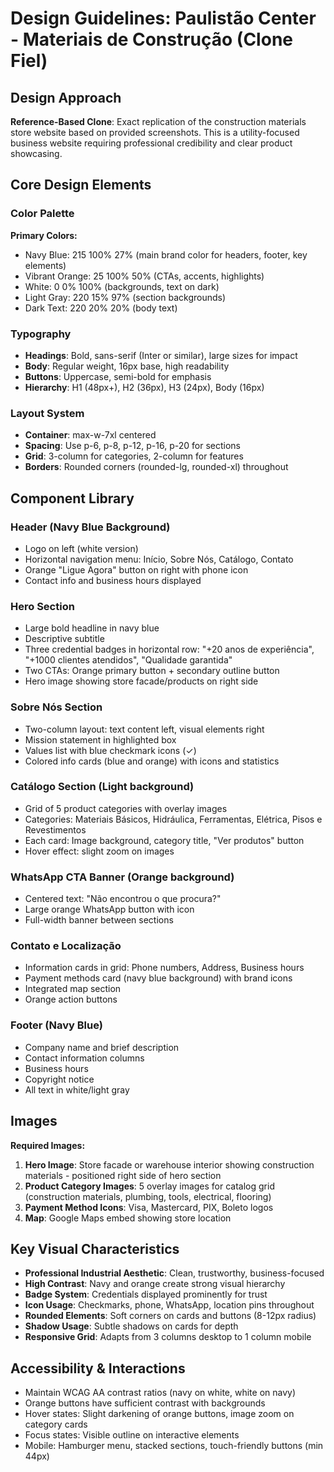 # Design Guidelines: Paulistão Center - Materiais de Construção (Clone Fiel)

## Design Approach
**Reference-Based Clone**: Exact replication of the construction materials store website based on provided screenshots. This is a utility-focused business website requiring professional credibility and clear product showcasing.

## Core Design Elements

### Color Palette
**Primary Colors:**
- Navy Blue: 215 100% 27% (main brand color for headers, footer, key elements)
- Vibrant Orange: 25 100% 50% (CTAs, accents, highlights)
- White: 0 0% 100% (backgrounds, text on dark)
- Light Gray: 220 15% 97% (section backgrounds)
- Dark Text: 220 20% 20% (body text)

### Typography
- **Headings**: Bold, sans-serif (Inter or similar), large sizes for impact
- **Body**: Regular weight, 16px base, high readability
- **Buttons**: Uppercase, semi-bold for emphasis
- **Hierarchy**: H1 (48px+), H2 (36px), H3 (24px), Body (16px)

### Layout System
- **Container**: max-w-7xl centered
- **Spacing**: Use p-6, p-8, p-12, p-16, p-20 for sections
- **Grid**: 3-column for categories, 2-column for features
- **Borders**: Rounded corners (rounded-lg, rounded-xl) throughout

## Component Library

### Header (Navy Blue Background)
- Logo on left (white version)
- Horizontal navigation menu: Início, Sobre Nós, Catálogo, Contato
- Orange "Ligue Agora" button on right with phone icon
- Contact info and business hours displayed

### Hero Section
- Large bold headline in navy blue
- Descriptive subtitle
- Three credential badges in horizontal row: "+20 anos de experiência", "+1000 clientes atendidos", "Qualidade garantida"
- Two CTAs: Orange primary button + secondary outline button
- Hero image showing store facade/products on right side

### Sobre Nós Section
- Two-column layout: text content left, visual elements right
- Mission statement in highlighted box
- Values list with blue checkmark icons (✓)
- Colored info cards (blue and orange) with icons and statistics

### Catálogo Section (Light background)
- Grid of 5 product categories with overlay images
- Categories: Materiais Básicos, Hidráulica, Ferramentas, Elétrica, Pisos e Revestimentos
- Each card: Image background, category title, "Ver produtos" button
- Hover effect: slight zoom on images

### WhatsApp CTA Banner (Orange background)
- Centered text: "Não encontrou o que procura?"
- Large orange WhatsApp button with icon
- Full-width banner between sections

### Contato e Localização
- Information cards in grid: Phone numbers, Address, Business hours
- Payment methods card (navy blue background) with brand icons
- Integrated map section
- Orange action buttons

### Footer (Navy Blue)
- Company name and brief description
- Contact information columns
- Business hours
- Copyright notice
- All text in white/light gray

## Images
**Required Images:**
1. **Hero Image**: Store facade or warehouse interior showing construction materials - positioned right side of hero section
2. **Product Category Images**: 5 overlay images for catalog grid (construction materials, plumbing, tools, electrical, flooring)
3. **Payment Method Icons**: Visa, Mastercard, PIX, Boleto logos
4. **Map**: Google Maps embed showing store location

## Key Visual Characteristics
- **Professional Industrial Aesthetic**: Clean, trustworthy, business-focused
- **High Contrast**: Navy and orange create strong visual hierarchy
- **Badge System**: Credentials displayed prominently for trust
- **Icon Usage**: Checkmarks, phone, WhatsApp, location pins throughout
- **Rounded Elements**: Soft corners on cards and buttons (8-12px radius)
- **Shadow Usage**: Subtle shadows on cards for depth
- **Responsive Grid**: Adapts from 3 columns desktop to 1 column mobile

## Accessibility & Interactions
- Maintain WCAG AA contrast ratios (navy on white, white on navy)
- Orange buttons have sufficient contrast with backgrounds
- Hover states: Slight darkening of orange buttons, image zoom on category cards
- Focus states: Visible outline on interactive elements
- Mobile: Hamburger menu, stacked sections, touch-friendly buttons (min 44px)